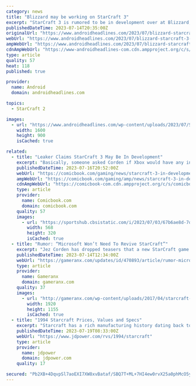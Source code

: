 ```yaml
---
category: news
title: "Blizzard may be working on StarCraft 3"
excerpt: "StarCraft 3 is rumored to be in development over at Blizzard, according to a new report from Insider Gaming. IG is sourcing the details from a now deleted tweet from Window’s Central’s Jez Corden."
publishedDateTime: 2023-07-14T20:35:00Z
originalUrl: "https://www.androidheadlines.com/2023/07/blizzard-starcraft-3-development-rumored-current.html"
webUrl: "https://www.androidheadlines.com/2023/07/blizzard-starcraft-3-development-rumored-current.html"
ampWebUrl: "https://www.androidheadlines.com/2023/07/blizzard-starcraft-3-development-rumored-current.html?utm_content=buffer0ed8e&utm_medium=social&utm_source=twitter.com&utm_campaign=buffer&amp"
cdnAmpWebUrl: "https://www-androidheadlines-com.cdn.ampproject.org/c/s/www.androidheadlines.com/2023/07/blizzard-starcraft-3-development-rumored-current.html?utm_content=buffer0ed8e&utm_medium=social&utm_source=twitter.com&utm_campaign=buffer&amp"
type: article
quality: 57
heat: 118
published: true

provider:
  name: Android
  domain: androidheadlines.com

topics:
  - StarCraft 2

images:
  - url: "https://www.androidheadlines.com/wp-content/uploads/2023/07/StarCraft-2-StarCraft-3-Dev.jpg"
    width: 1600
    height: 900
    isCached: true

related:
  - title: "Leaker Claims StarCraft 3 May Be In Development"
    excerpt: "Basically, someone asked Corden if Xbox would have any interest in bringing back the StarCraft franchise, and he responded that Microsoft \"won't need to revive [StarCraft].\" Someone then asked if Corden meant StarCraft 3 and he responded with a simple \"Yep."
    publishedDateTime: 2023-07-16T20:52:00Z
    webUrl: "https://comicbook.com/gaming/news/starcraft-3-in-development-leak-pc/"
    ampWebUrl: "https://comicbook.com/gaming/amp/news/starcraft-3-in-development-leak-pc/"
    cdnAmpWebUrl: "https://comicbook-com.cdn.ampproject.org/c/s/comicbook.com/gaming/amp/news/starcraft-3-in-development-leak-pc/"
    type: article
    provider:
      name: Comicbook.com
      domain: comicbook.com
    quality: 57
    images:
      - url: "https://sportshub.cbsistatic.com/i/2023/07/03/67b6ae8d-7d61-42a3-82b8-04b86aebbbfd/new-games-out-this-month-july-2023.png?width=568&height=320"
        width: 568
        height: 320
        isCached: true
  - title: "Rumor: “Microsoft Won’t Need To Revive StarCraft”"
    excerpt: "Jez Corden has dropped teasers that a new StarCraft game is on the way, prompting the question if Blizzard is ready to make it."
    publishedDateTime: 2023-07-14T12:34:00Z
    webUrl: "https://gameranx.com/updates/id/470893/article/rumor-microsoft-wont-need-to-revive-starcraft/"
    type: article
    provider:
      name: Gameranx
      domain: gameranx.com
    quality: 37
    images:
      - url: "http://gameranx.com/wp-content/uploads/2017/04/starcraft-03-31-17-1.jpg"
        width: 1920
        height: 1155
        isCached: true
  - title: "1994 Starcraft Prices, Values and Specs"
    excerpt: "Starcraft has a rich manufacturing history dating back to 1903 as a producer of farm equipment and later boats. Entering the recreational vehicle marketplace in 1964, Starcraft began producing a folding camping trailer. Eventually, Starcraft added truck ..."
    publishedDateTime: 2023-07-19T08:33:00Z
    webUrl: "https://www.jdpower.com/rvs/1994/starcraft"
    type: article
    provider:
      name: jdpower
      domain: jdpower.com
    quality: 17

secured: "Pb2XB+4DqvpSl7aoEXI7XW8xvBataf/SBQ7T+ML+7HI4ew0rvX25a0phMcO5y429ziFdB+neuvuwVlmbBN0AmfjouNPwqdDNLFIsMNBO9lA0iH/aTpS2LpzpkTtZWzGS3S9ls4cxzEG31RhGeWdkpIoVx5Xf4N6BAVWqPh/fvCZCpxidXUKLT4fomXFCsJz4b27whHp5iZYE1C4GkhwNYAomBIOuz1dQZGEx0VhFRM6lWKfjRt1p2cezlF1Jn5WicTVzvzbR/NuS7VVKW7W6oT57/ITCusdajq6zKZ4M68bi6E06yPLafq0X3CFgGdEHGnIDFO60Jht6LGHbPmnl1y96/Xr+sqhFOU9hccYOREE=;b2gKf0q4CVsTQcUGRbUn5w=="
---
```


